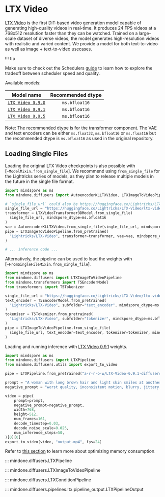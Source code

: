 <!-- Copyright 2024 The HuggingFace Team. All rights reserved.
#
# Licensed under the Apache License, Version 2.0 (the "License");
# you may not use this file except in compliance with the License.
# You may obtain a copy of the License at
#
#     http://www.apache.org/licenses/LICENSE-2.0
#
# Unless required by applicable law or agreed to in writing, software
# distributed under the License is distributed on an "AS IS" BASIS,
# WITHOUT WARRANTIES OR CONDITIONS OF ANY KIND, either express or implied.
# See the License for the specific language governing permissions and
# limitations under the License. -->

# LTX Video

[LTX Video](https://huggingface.co/Lightricks/LTX-Video) is the first DiT-based video generation model capable of generating high-quality videos in real-time. It produces 24 FPS videos at a 768x512 resolution faster than they can be watched. Trained on a large-scale dataset of diverse videos, the model generates high-resolution videos with realistic and varied content. We provide a model for both text-to-video as well as image + text-to-video usecases.

!!! tip

Make sure to check out the Schedulers [guide](../../using-diffusers/schedulers.md) to learn how to explore the tradeoff between scheduler speed and quality.

Available models:

|                                                 Model name                                                 | Recommended dtype |
|:----------------------------------------------------------------------------------------------------------:|:-----------------:|
| [`LTX Video 0.9.0`](https://huggingface.co/Lightricks/LTX-Video/blob/main/ltx-video-2b-v0.9.safetensors)   |   `ms.bfloat16`   |
| [`LTX Video 0.9.1`](https://huggingface.co/Lightricks/LTX-Video/blob/main/ltx-video-2b-v0.9.1.safetensors) |   `ms.bfloat16`   |
| [`LTX Video 0.9.5`](https://huggingface.co/Lightricks/LTX-Video/blob/main/ltx-video-2b-v0.9.5.safetensors) | `ms.bfloat16` |

Note: The recommended dtype is for the transformer component. The VAE and text encoders can be either `ms.float32`, `ms.bfloat16` or `ms.float16` but the recommended dtype is `ms.bfloat16` as used in the original repository.

## Loading Single Files

Loading the original LTX Video checkpoints is also possible with [`~ModelMixin.from_single_file`]. We recommend using `from_single_file` for the Lightricks series of models, as they plan to release multiple models in the future in the single file format.

```python
import mindspore as ms
from mindone.diffusers import AutoencoderKLLTXVideo, LTXImageToVideoPipeline, LTXVideoTransformer3DModel

# `single_file_url` could also be https://huggingface.co/Lightricks/LTX-Video/ltx-video-2b-v0.9.1.safetensors
single_file_url = "https://huggingface.co/Lightricks/LTX-Video/ltx-video-2b-v0.9.safetensors"
transformer = LTXVideoTransformer3DModel.from_single_file(
  single_file_url, mindspore_dtype=ms.bfloat16
)
vae = AutoencoderKLLTXVideo.from_single_file(single_file_url, mindspore_dtype=ms.bfloat16)
pipe = LTXImageToVideoPipeline.from_pretrained(
  "Lightricks/LTX-Video", transformer=transformer, vae=vae, mindspore_dtype=ms.bfloat16
)

# ... inference code ...
```

Alternatively, the pipeline can be used to load the weights with [`~FromSingleFileMixin.from_single_file`].

```python
import mindspore as ms
from mindone.diffusers import LTXImageToVideoPipeline
from mindone.transformers import T5EncoderModel
from transformers import T5Tokenizer

single_file_url = "https://huggingface.co/Lightricks/LTX-Video/ltx-video-2b-v0.9.safetensors"
text_encoder = T5EncoderModel.from_pretrained(
  "Lightricks/LTX-Video", subfolder="text_encoder", mindspore_dtype=ms.bfloat16
)
tokenizer = T5Tokenizer.from_pretrained(
  "Lightricks/LTX-Video", subfolder="tokenizer", mindspore_dtype=ms.bfloat16
)
pipe = LTXImageToVideoPipeline.from_single_file(
  single_file_url, text_encoder=text_encoder, tokenizer=tokenizer, mindspore_dtype=ms.bfloat16
)
```

Loading and running inference with [LTX Video 0.9.1](https://huggingface.co/Lightricks/LTX-Video/blob/main/ltx-video-2b-v0.9.1.safetensors) weights.

```python
import mindspore as ms
from mindone.diffusers import LTXPipeline
from mindone.diffusers.utils import export_to_video

pipe = LTXPipeline.from_pretrained("a-r-r-o-w/LTX-Video-0.9.1-diffusers", mindspore_dtype=ms.bfloat16)

prompt = "A woman with long brown hair and light skin smiles at another woman with long blonde hair. The woman with brown hair wears a black jacket and has a small, barely noticeable mole on her right cheek. The camera angle is a close-up, focused on the woman with brown hair's face. The lighting is warm and natural, likely from the setting sun, casting a soft glow on the scene. The scene appears to be real-life footage"
negative_prompt = "worst quality, inconsistent motion, blurry, jittery, distorted"

video = pipe(
    prompt=prompt,
    negative_prompt=negative_prompt,
    width=768,
    height=512,
    num_frames=161,
    decode_timestep=0.03,
    decode_noise_scale=0.025,
    num_inference_steps=50,
)[0][0]
export_to_video(video, "output.mp4", fps=24)
```

Refer to [this section](https://mindspore-lab.github.io/mindone/latest/diffusers/api/pipelines/cogvideox/#memory-optimization) to learn more about optimizing memory consumption.

::: mindone.diffusers.LTXPipeline

::: mindone.diffusers.LTXImageToVideoPipeline

::: mindone.diffusers.LTXConditionPipeline

::: mindone.diffusers.pipelines.ltx.pipeline_output.LTXPipelineOutput
